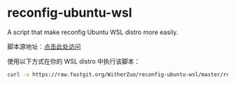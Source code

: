 # reconfig-ubuntu-wsl

A script that make reconfig Ubuntu WSL distro more easily.

脚本源地址：[点击此处访问](https://raw.fastgit.org/WitherZuo/reconfig-ubuntu-wsl/master/reconfig-ubuntu-wsl.sh)  

使用以下方式在你的 WSL distro 中执行该脚本：  

```bash
curl -s https://raw.fastgit.org/WitherZuo/reconfig-ubuntu-wsl/master/reconfig-ubuntu-wsl.sh | bash
```
